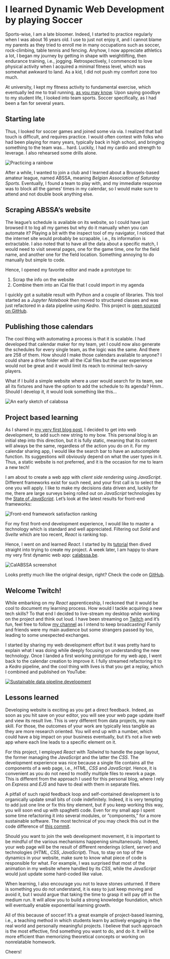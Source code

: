 # I learned Dynamic Web Development by playing Soccer

Sports-wise, I am a late bloomer. Indeed, I started to practice regularly when I was about 16 years old. I use to just not enjoy it, and I cannot blame my parents as they tried to enroll me in many occupations such as soccer, rock-climbing, table tennis and fencing. Anyhow, I now appreciate athletics a lot, I began my journey by getting in shape with weightlifting, then endurance training, i.e., jogging. Retrospectively, I commenced to love physical activity when I acquired a minimal fitness level, which was somewhat awkward to land. As a kid, I did not push my comfort zone too much.

At university, I kept my fitness activity to fundamental exercise, which eventually led me to trail running, [as you may know](/blog/ultralight-trekking-the-gr54-185km-in-5-days). Upon saying goodbye to my student life, I looked into team sports. Soccer specifically, as I had been a fan for several years.

## Starting late

Thus, I looked for soccer games and joined some via via. I realized that ball touch is difficult, and requires practice. I would often contest with folks who had been playing for many years, typically back in high school, and bringing something to the team was… hard. Luckily, I had my cardio and strength to leverage. I also rehearsed some drills alone.

![Practicing a rainbow](/img/posts/soccer-react/rainbow.gif) <!-- {.center} -->

After a while, I wanted to join a club and I learned about a Brussels-based amateur league, named ABSSA, meaning _Belgian Association of Saturday Sports_. Eventually, I found a team to play with, and my immediate response was to block all the games’ times in my calendar, so I would make sure to attend and not double book anything else.

## Scraping ABSSA’s website

The league’s schedule is available on its website, so I could have just browsed it to log all my games but why do it manually when you can automate it? Playing a bit with the inspect tool of my navigator, I noticed that the internet site would probably be scrapable, i.e., its information is extractable. I also noted that to have all the data about a specific match, I would need to visit several pages, one for the game time, one for the field name, and another one for the field location. Something annoying to do manually but simple to code.

Hence, I opened my favorite editor and made a prototype to:

1. Scrap the info on the website
2. Combine them into an iCal file that I could import in my agenda

I quickly got a suitable result with Python and a couple of libraries. This tool started as a _Jupyter Notebook_ then moved to structured classes and was just refactored in a data pipeline using _Kedro_. This project is [open sourced on GitHub](https://github.com/simonpicard/abssa-ical).

## Publishing those calendars

The cool thing with automating a process is that it is scalable. I had developed that calendar maker for my team, yet I could now also generate the schedules for every single team, as the logic was the same. And there are 258 of them. How should I make those calendars available to anyone? I could share a drive folder with all the iCal files but the user experience would not be great and it would limit its reach to minimal tech-savvy players.

What if I build a simple website where a user would search for its team, see all its fixtures and have the option to add the schedule to its agenda? Hmm.. Should I develop it, it would look something like this…

![An early sketch of calabssa](/img/posts/soccer-react/calabssa-sketch.png) <!-- {.center} -->

## Project based learning

As I shared in [my very first blog post](/blog/i-have-been-coding-for-more-than-15-years-but-never-in-javascript), I decided to get into web development, to add such new string to my bow. This personal blog is an initial step into this direction, but it is fully static, meaning that its content will always be the same, regardless of the action you do on it. For my calendar sharing app, I would like the search bar to have an autocomplete function. Its suggestions will obviously depend on what the user types in it. Thus, a static website is not preferred, and it is the occasion for me to learn a new tech!

I am about to create a web app with _client side rendering_ using _JavaScript_. Different frameworks exist for such need, and your first call is to select the one you will apply. I like to make my decisions data driven and, luckily for me, there are large surveys being rolled out on _JavaScript_ technologies by the [State of _JavaScript_](https://stateofjs.com/en-us/). Let’s look at the latest results for front-end frameworks:

![Front-end framework satisfaction ranking](/img/posts/soccer-react/front_end_frameworks_experience_ranking.png) <!-- {.center} -->

For my first front-end development experience, I would like to master a technology which is standard and well appreciated. Filtering out _Solid_ and _Svelte_ which are too recent, _React_ is ranking top.

Hence, I went on and learned _React_. I started by its [tutorial](https://reactjs.org/tutorial/tutorial.html) then dived straight into trying to create my project. A week later, I am happy to share my very first dynamic web app: [calabssa.be](https://calabssa.be/?ref=simonmyway).

![CalABSSA screenshot](/img/posts/soccer-react/calabssa.png) <!-- {.center} -->

Looks pretty much like the original design, right? Check the code on [GitHub](https://github.com/simonpicard/calabssa.be).

## Welcome Twitch!

While embarking on my _React_ apprenticeship, I reckoned that it would be cool to document my learning process. How would I tackle acquiring a new tech skills? To that end I decided to live-stream my desktop while working on the project and think out loud. I have been streaming on [Twitch](https://www.twitch.tv/simonmyway) and it’s fun, feel free to follow [my channel](https://www.twitch.tv/simonmyway) as I intend to keep broadcasting! Family and friends were my main audience but some strangers passed by too, leading to some unexpected exchanges.

I started by sharing my web development effort but it was pretty hard to explain what I was doing while deeply focusing on understanding the new technology. Once I landed a first working prototype for my web app, I went back to the calendar creation to improve it. I fully streamed refactoring it to a _Kedro_ pipeline, and the cool thing with lives is that you get a replay, which I combined and published on YouTube:

[![Sustainable data pipeline development](/img/posts/soccer-react/kedro_min-overlay.png)](https://www.youtube.com/watch?v=uJE9NGaU_pk)<!-- {.center} -->

## Lessons learned

Developing website is exciting as you get a direct feedback. Indeed, as soon as you hit save on your editor, you will see your web page update itself and view its result live. This is very different from data projects, my main skill. For those, the outcomes of your work are typically less tangible as they are more research oriented. You will end up with a number, which could have a big impact on your business eventually, but it’s not a live web app where each line leads to a specific element on it.

For this project, I employed _React_ with _Tailwind_ to handle the page layout, the former managing the _JavaScript_ and the latter the _CSS_. The development experience was nice because a single file contains all the components of a web page, i.e., _HTML_, _CSS_ and _JavaScript_. Hence, it is convenient as you do not need to modify multiple files to rework a page. This is different from the approach I used for this personal blog, where I rely on _Express_ and _EJS_ and have to deal with them in separate files.

A pitfall of such rapid feedback loop and self-contained development is to organically update small bits of code indefinitely. Indeed, it is very tempting to add just one line or fix this tiny element, but if you keep working this way, you will soon end up with spaghetti code. Even for my small app I spent some time refactoring it into several modules, or “components,” for a more sustainable software. The most technical of you may check this out in the code difference of [this commit](https://github.com/simonpicard/calabssa.be/commit/f16f33d2fd3b7c19a27874624868547c03e2acb2).

Should you want to join the web development movement, it is important to be mindful of the various mechanisms happening simultaneously. Indeed, your web page will be the result of different renderings (client, server) and technologies (_HTML_, _CSS_, _JavaScript_). Thus, to stay on top of the dynamics in your website, make sure to know what piece of code is responsible for what. For example, I was surprised that most of the animation in my website where handled by its _CSS_, while the _JavaScript_ would just update some hard-coded like value.

When learning, I also encourage you not to leave stones unturned. If there is something you do not understand, it is easy to just keep moving and avoid it, but I would argue that taking the time to grasp it will pay off in the medium run. It will allow you to build a strong knowledge foundation, which will eventually enable exponential learning growth.

All of this because of soccer! It’s a great example of project-based learning, i.e., a teaching method in which students learn by actively engaging in the real world and personally meaningful projects. I believe that such approach is the most effective, find something you want to do, and do it. It will be more efficient than memorizing theoretical concepts or working on nonrelatable homework.

Cheers!
